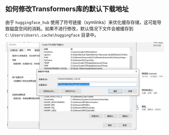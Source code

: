 ## 如何修改Transformers库的默认下载地址

由于 `huggingface_hub` 使用了符号链接（symlinks）来优化缓存存储，这可能导致磁盘空间的消耗。如果不进行修改，默认情况下文件会被缓存到 `C:\Users\Users\.cache\huggingface` 目录中。

![](../Image/HuggingFace缓存路径修改.png)